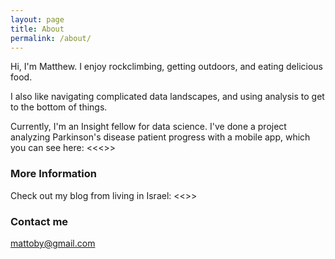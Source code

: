 ```yaml
---
layout: page
title: About
permalink: /about/
---
```


Hi, I'm Matthew. I enjoy rockclimbing, getting outdoors, and eating delicious food. 

I also like navigating complicated data landscapes, and using analysis to get to the bottom of things.

Currently, I'm an Insight fellow for data science. I've done a project analyzing Parkinson's disease patient progress with a mobile app, which you can see here: <<<<insert hyperlink>>>



### More Information

Check out my blog from living in Israel: <<<insert link>>>

### Contact me

[mattoby@gmail.com](mailto:mattoby@gmail.com)
